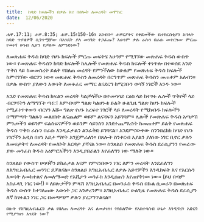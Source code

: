 ```yaml
---
title:  ከባድ ክፍሎችን በቃሉ እና በፀሎት ለመረዳት መሞከር
date:  12/06/2020
---
```


`ሐዋ.17:11; ሐዋ.8:35; ሐዋ.15፤150-16ን አንብቡ። ሐዋርያትና የቀደመችው ቤተክርስቲያን አባላት ከባድ ጥያቄዎች ሲገጥሟቸው በእንዴት ያለ መንገድ ተጋፈጡ? አሁንም ቃሉ ራሱን በራሱ መተርጎሙ ምርጡ የመነሻ ሀሳብ ሊሆን የቻለው ለምንድነው?`

ለመጽሐፍ ቅዱስ ከባድ የሆኑ ክፍሎች ምርጡ መፍትሄ አሁንም የሚገኘው መጽሐፍ ቅዱስ ውስጥ ነው። የመጽሐፍ ቅዱስን ከባድ ክፍሎች ከሌሎች የመጽሐፍ ቅዱስ ክፍሎች ተነጥሎ በተወሰደ አንድ ጥቅስ ላይ ከመመስረት ይልቅ የበለጠ መረዳት የምንችለው ከሁሉም የመጽሐፍ ቅዱስ ክፍሎች ከምናገኘው ብርሃን ነው። መጽሐፍ ቅዱስን ለመረዳት በርግጥም መጽሐፍ ቅዱስን መጠቀም አለብን። በቃሉ ውስጥ ያለውን እውነት ለመቆፈር መማር ልናደርግ ከሚገቡን ወሳኝ ነገሮች አንዱ ነው።

አንድ የመጽሐፍ ቅዱስ ክፍልን መረዳት ካልቻላችሁ በተመሳሳይ ርዕስ ላይ ከተፃፉ ሌሎች ጥቅሶች ላይ ብርሃናትን ለማግኘት ጣሩ:፤ እምብዛም ግልጽ ካልሆኑቱ ይልቅ ሁልጊዜ ግልጽ ከሆኑ ክፍሎች የሚፈነጥቀውን ብርሃን እሹ። ግልጽ የሆኑ አረፍተ ነገሮች ላይ ለመረዳት የሚከብዱ ክፍሎችን በማምጣት ግልጹን መልዕክት ልናጨልም ወይም ልናዳፍን አይገባም። ሌሎች የመጽሐፍ ቅዱስ አጣቃሽ ምንጮችን ወይንም ፍልስፍናዎችን ወይንም ሳይንስን እንደተጨማሪነት ከመጠቀም       ይልቅ የመጽሐፍ ቅዱስ ጥቅስ ራሱን በራሱ እንዲፈታልን ልንፈቅድ ይገባናል። እንደምናውቀው ስንንበረከክ ከባድ የሆኑ ነገሮችን አዲስ በሆነ እይታ ማየት እንጀምራለን። በጸሎት ስንቀርብ እያልን ያለነው ነገር ቢኖር ቃሉን ለመፍታትና ለመረዳት የመለኮት እርዳታ ያሻናል ነው። ስንጸልይ የመጽሐፍ ቅዱስ ደራሲያንን የመራው ያው መንፈስ ቅዱስ አዕምሮአችንን እንዲያበራልን እየፈለግን ነው ማለት ነው።

ስንጸልይ የውስጥ ሀሳባችን ይከፈታል እናም የምናነበውን ነገር ለምን መረዳት እንደፈለግን ለእግዚአብሔር መንገር ይቻለናል። ስንጸልይ እግዚአብሔር ለቃሉ አይኖቻችን እንዲከፍት እና የእርሱን እውነት ለመከተልና ለመለማመድ የእሺታን መንፈስ እንዲሰጠን እየጠየቅነው ነው። (ይህ በጣም አስፈላጊ ነገር ነው!) ። ለፀሎታችን ምላሽ እግዚአብሔር በመንፈስ ቅዱስ በኩል ሲመራን በመጽሐፍ ቅዱስ ውስጥ ከተገለጠው እውነት ጋር አንቃረንም። እግዚአብሔር ሁልጊዜ የመጽሐፍ ቅዱስ ደራሲያን ለኛ ከፃፉልን ነገር ጋር በመጣጣም ቃሉን ያረጋግጥልናል።

`ፀሎት የእግዚአብሔርን ቃል የበለጠ ለመረዳት እና ለመታዘዝ ትክክለኛው የአስተሳሰብ ሁኔታ እንዲኖረን አድርጎ የሚያግዘን እንዴት ነው?`